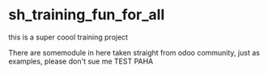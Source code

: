 # sh_training_fun_for_all
this is a super coool training project 

There are somemodule in here taken straight from odoo community, just as examples, please don't sue me
TEST PAHA
